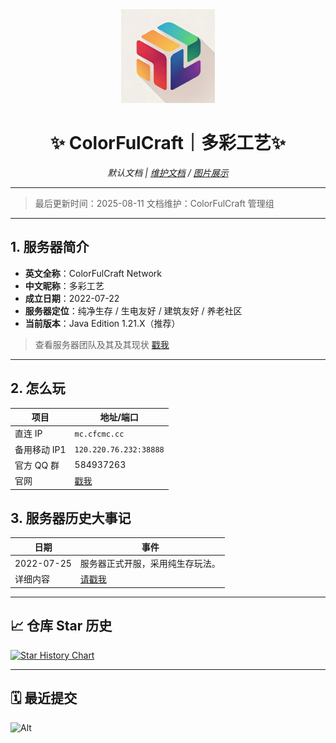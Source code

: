 <div align="center">
  <img src="https://github.com/ColorFulCraft/CFCHistory/raw/main/pictures/icon.jpg" alt="ColorFulCraft Icon" width="150">
  
  # ✨ ColorFulCraft｜多彩工艺✨
  *默认文档*  *|*  *[维护文档](readme_admin.md)* */* *[图片展示](pictures.md)*
</div>

---
> 最后更新时间：2025-08-11
> 文档维护：ColorFulCraft 管理组
---

## 1. 服务器简介
- **英文全称**：ColorFulCraft Network  
- **中文昵称**：多彩工艺  
- **成立日期**：2022-07-22  
- **服务器定位**：纯净生存 / 生电友好 / 建筑友好 / 养老社区  
- **当前版本**：Java Edition 1.21.X（推荐）
> 查看服务器团队及其及其现状
> [戳我](docs/about.md)
---

## 2. 怎么玩
| 项目 | 地址/端口 |
| --- | --- |
| 直连 IP | `mc.cfcmc.cc` |
| 备用移动 IP1 | `120.220.76.232:38888` |
| 官方 QQ 群 | 584937263 |
| 官网 | [戳我](https://blog.xhil.cn/)|

## 3. 服务器历史大事记
| 日期 | 事件 |
| --- | --- |
| 2022-07-25 | 服务器正式开服，采用纯生存玩法。 |
| 详细内容 | [请戳我](docs/history.md) |

---

## 📈 仓库 Star 历史
[![Star History Chart](https://api.star-history.com/svg?repos=ColorFulCraft/CFCHistory&type=Date)](https://star-history.com/#ColorFulCraft/CFCHistory&Date)

---

## 🗓️ 最近提交
![Alt](https://repobeats.axiom.co/api/embed/a30781bf5e8a72396572aed91c5588cc9e496ca0.svg "Repobeats analytics image")
